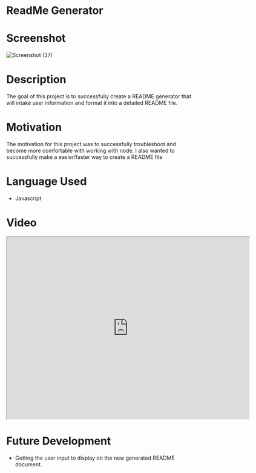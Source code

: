 # ReadMe Generator

# Screenshot 
![Screenshot (37)](https://user-images.githubusercontent.com/100052698/202377663-c4897387-1a5c-49c4-8380-cfd9d368b9bf.png)

# Description
The goal of this project is to successfully create a README generator that will intake user information and format it into a detailed README file. 

# Motivation
The motivation for this project was to successfully troubleshoot and become more comfortable with working with node. I also wanted to successfully make a easier/faster way to create a README file

# Language Used
* Javascript

# Video 
<iframe src="https://drive.google.com/file/d/1arJsSbYpNdFQvK7s_CFxQpbo8r1dDPtB/view" width="640" height="480"></iframe> 

# Future Development
* Getting the user input to display on the new generated README document.
